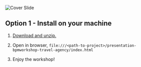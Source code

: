 ![Cover Slide](https://raw.githubusercontent.com/eschabell/presentation-bpmworkshop-travel-agency/master/cover.png)

Option 1 - Install on your machine
----------------------------------
1. [Download and unzip.](https://github.com/eschabell/presentation-bpmworkshop-travel-agency/archive/master.zip)

2. Open in browser, `file:///<path-to-project>/presentation-bpmworkshop-travel-agency/index.html`

3. Enjoy the workshop! 

<!-- Need to update once done for hosting on php PaaS in OpenShift Online.

[![Click to install OpenShift](http://launch-shifter.rhcloud.com/launch/light/Click to
install.svg)](https://openshift.redhat.com/app/console/application_type/custom?&cartridges[]=php-5.4&initial_git_url=https://github.com/eschabell/openshift-bpmsuite-workshop.git&name=bpmworkshop)

-->
